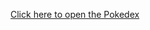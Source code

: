 <a href="https://aitorette.github.io/Pokedex-with-html-css-and-javascript/">Click here to open the Pokedex</a>
